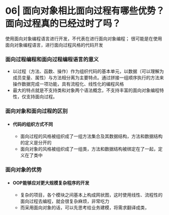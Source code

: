 # 06| 面向对象相比面向过程有哪些优势？面向过程真的已经过时了吗？
使用面向对象编程语言进行开发，不代表在进行面向对象编程；
很可能是在使用面向对象编程语言，进行面向过程风格的代码开发

### 面向过程编程和面向过程编程语言的意义
- 以过程（方法、函数、操作）作为组织代码的基本单元，以数据（可以理解为成员变量、属性）与方法相分离为主要特点。通过拼接一组顺序执行的方法来操作数据完成一项功能，具有流程化、线性化的编程风格
- 最大的特点就是不支持类和对象两个语法概念，不支持丰富的面向对象编程特性，仅支持面向过程。

### 面向对象和面向过程的区别
- #### 代码的组织方式不同
  - 面向过程的风格被组织成了一组方法集合及其数据结构，方法和数据结构的定义是分开的
  - 面向对象的风格被组织成了一组类，方法和数据结构被绑定在了一起，定义在了类中

### 面向对象的优势
- #### OOP能够应对更大规模复杂程序的开发
  - 复杂的项目，各个模块之间基本上构成网状图，这时使用线性、流程性的面向过程去编程，就会很复杂麻烦，非常吃力
  - 而采用面向对象的话，可以先思考给业务建模，将需求翻译成类，